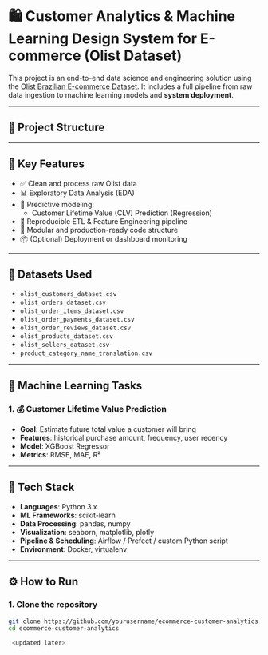 # 🛍️ Customer Analytics & Machine Learning Design System for E-commerce (Olist Dataset)

This project is an end-to-end data science and engineering solution using the [Olist Brazilian E-commerce Dataset](https://www.kaggle.com/datasets/olistbr/brazilian-ecommerce). It includes a full pipeline from raw data ingestion to machine learning models and **system deployment**.


---

## 📌 Project Structure


---

## 🚀 Key Features

- ✅ Clean and process raw Olist data
- 📊 Exploratory Data Analysis (EDA)
- 🧠 Predictive modeling:
  - Customer Lifetime Value (CLV) Prediction (Regression)
- 🔁 Reproducible ETL & Feature Engineering pipeline
- 🧱 Modular and production-ready code structure
- 📦 (Optional) Deployment or dashboard monitoring

---

## 📂 Datasets Used

- `olist_customers_dataset.csv`
- `olist_orders_dataset.csv`
- `olist_order_items_dataset.csv`
- `olist_order_payments_dataset.csv`
- `olist_order_reviews_dataset.csv`
- `olist_products_dataset.csv`
- `olist_sellers_dataset.csv`
- `product_category_name_translation.csv`

---

## 🧪 Machine Learning Tasks

### 1. 💰 Customer Lifetime Value Prediction
- **Goal**: Estimate future total value a customer will bring
- **Features**: historical purchase amount, frequency, user recency
- **Model**: XGBoost Regressor
- **Metrics**: RMSE, MAE, R²

---

## 🔧 Tech Stack

- **Languages**: Python 3.x
- **ML Frameworks**: scikit-learn
- **Data Processing**: pandas, numpy
- **Visualization**: seaborn, matplotlib, plotly
- **Pipeline & Scheduling**: Airflow / Prefect / custom Python script
- **Environment**: Docker, virtualenv

---

## ⚙️ How to Run

### 1. Clone the repository
```bash
git clone https://github.com/yourusername/ecommerce-customer-analytics.git
cd ecommerce-customer-analytics

 <updated later>





